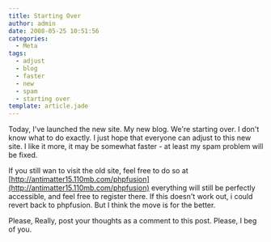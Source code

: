 ```yaml
---
title: Starting Over
author: admin
date: 2008-05-25 10:51:56
categories:
  - Meta
tags: 
  - adjust
  - blog
  - faster
  - new
  - spam
  - starting over
template: article.jade
---
```


Today, I've launched the new site. My new blog. We're starting over. I don't know what to do exactly. I just hope that everyone can adjust to this new site. I like it more, it may be somewhat faster - at least my spam problem will be fixed.

If you still wan to visit the old site, feel free to do so at [http://antimatter15.110mb.com/phpfusion](http://antimatter15.110mb.com/phpfusion) everything will still be perfectly accessible, and feel free to register there. If this doesn't work out, i could revert back to phpfusion. But I think the move is for the better.

Please, Really, post your thoughts as a comment to this post. Please, I beg of you.
